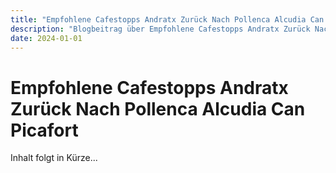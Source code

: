 ```yaml
---
title: "Empfohlene Cafestopps Andratx Zurück Nach Pollenca Alcudia Can Picafort"
description: "Blogbeitrag über Empfohlene Cafestopps Andratx Zurück Nach Pollenca Alcudia Can Picafort"
date: 2024-01-01
---
```


# Empfohlene Cafestopps Andratx Zurück Nach Pollenca Alcudia Can Picafort

Inhalt folgt in Kürze...
